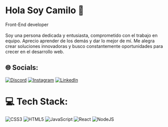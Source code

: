 # Hola Soy Camilo 🤙
Front-End developer<br><br>Soy una persona dedicada y entusiasta, comprometido con el trabajo en equipo. Aprecio aprender de los demás y dar lo mejor de mí. Me alegra crear soluciones innovadoras y busco constantemente oportunidades para crecer en el desarrollo web.


## 🌐 Socials:
[![Discord](https://img.shields.io/badge/Discord-%237289DA.svg?logo=discord&logoColor=white)](https://discord.gg/camilototus) [![Instagram](https://img.shields.io/badge/Instagram-%23E4405F.svg?logo=Instagram&logoColor=white)](https://instagram.com/camiloduri) [![LinkedIn](https://img.shields.io/badge/LinkedIn-%230077B5.svg?logo=linkedin&logoColor=white)](https://linkedin.com/in/in/camilototus) 

# 💻 Tech Stack:
![CSS3](https://img.shields.io/badge/css3-%231572B6.svg?style=for-the-badge&logo=css3&logoColor=white) ![HTML5](https://img.shields.io/badge/html5-%23E34F26.svg?style=for-the-badge&logo=html5&logoColor=white) ![JavaScript](https://img.shields.io/badge/javascript-%23323330.svg?style=for-the-badge&logo=javascript&logoColor=%23F7DF1E) ![React](https://img.shields.io/badge/react-%2320232a.svg?style=for-the-badge&logo=react&logoColor=%2361DAFB) ![NodeJS](https://img.shields.io/badge/node.js-6DA55F?style=for-the-badge&logo=node.js&logoColor=white)


<!-- Proudly created with GPRM ( https://gprm.itsvg.in ) -->
